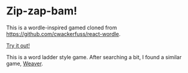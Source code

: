 # Zip-zap-bam!

This is a wordle-inspired gamed cloned from https://github.com/cwackerfuss/react-wordle.

[Try it out!](https://aneets.github.io/zip-zap-bam/)

This is a word ladder style game. After searching a bit, I found a similar game, [Weaver](https://wordwormdormdork.com).
